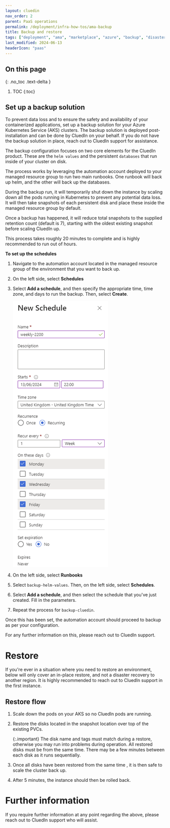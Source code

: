 ```yaml
---
layout: cluedin
nav_order: 2
parent: PaaS operations
permalink: /deployment/infra-how-tos/ama-backup
title: Backup and restore
tags: ["deployment", "ama", "marketplace", "azure", "backup", "disaster recovery", "DR"]
last_modified: 2024-06-13
headerIcon: "paas"
---
```


## On this page
{: .no_toc .text-delta }
1. TOC
{:toc}

## Set up a backup solution

To prevent data loss and to ensure the safety and availability of your containerized applications, set up a backup solution for your Azure Kubernetes Service (AKS) clusters. The backup solution is deployed post-installation and can be done by CluedIn on your behalf. If you do not have the backup solution in place, reach out to CluedIn support for assistance.

The backup configuration focuses on two core elements for the CluedIn product. These are the `helm values` and the persistent `databases` that run inside of your cluster on disk.

The process works by leveraging the automation account deployed to your managed resource group to run two main runbooks. One runbook will back up helm, and the other will back up the databases.

During the backup run, it will temporarily shut down the instance by scaling down all the pods running in Kubernetes to prevent any potential data loss. It will then take snapshots of each persistent disk and place these inside the managed resource group by default.

Once a backup has happened, it will reduce total snapshots to the supplied retention count (default is 7), starting with the oldest existing snapshot before scaling CluedIn up.

This process takes roughly 20 minutes to complete and is highly recommended to run out of hours.

**To set up the schedules**
1. Navigate to the automation account located in the managed resource group of the environment that you want to back up. 
1. On the left side, select **Schedules**
1. Select **Add a schedule**, and then specify the appropriate time, time zone, and days to run the backup. Then, select **Create**.

   ![backup-schedule](../../assets/images/ama/howtos/backup-schedule.png)

1. On the left side, select **Runbooks**
1. Select `backup-helm-values`. Then, on the left side, select **Schedules**.
1. Select **Add a schedule**, and then select the schedule that you've just created. Fill in the parameters.
1. Repeat the process for `backup-cluedin`.

Once this has been set, the automation account should proceed to backup as per your configuration.

For any further information on this, please reach out to CluedIn support.

# Restore
If you're ever in a situation where you need to restore an environment, below will only cover an in-place restore, and not a disaster recovery to another region. It is highly recommended to reach out to CluedIn support in the first instance. 

## Restore flow
1. Scale down the pods on your AKS so no CluedIn pods are running.
1. Restore the disks located in the snapshot location over top of the existing PVCs.

   {:.important}
   The disk name and tags must match during a restore, otherwise you may run into problems during operation.
   All restored disks must be from the same time. There may be a few minutes between each disk as it runs sequentially.

1. Once all disks have been restored from the same time , it is then safe to scale the cluster back up.
1. After 5 minutes, the instance should then be rolled back.

# Further information
If you require further information at any point regarding the above, please reach out to CluedIn support who will assist.